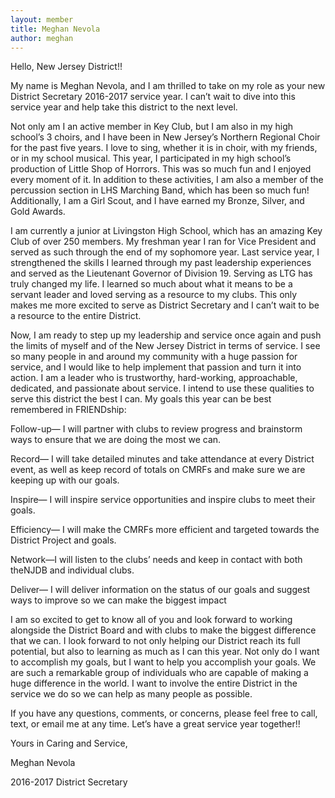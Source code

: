 ```yaml
---
layout: member
title: Meghan Nevola
author: meghan
---
```


Hello, New Jersey District!!

My name is Meghan Nevola, and I am thrilled to take on my role as your new District Secretary 2016-2017 service year. I can’t wait to dive into this service year and help take this district to the next level.

Not only am I an active member in Key Club, but I am also in my high school’s 3 choirs, and I have been in New Jersey’s Northern Regional Choir for the past five years. I love to sing, whether it is in choir, with my friends, or in my school musical. This year, I participated in my high school’s production of Little Shop of Horrors. This was so much fun and I enjoyed every moment of it. In addition to these activities, I am also a member of the percussion section in LHS Marching Band, which has been so much fun! Additionally, I am a Girl Scout, and I have earned my Bronze, Silver, and Gold Awards.

I am currently a junior at Livingston High School, which has an amazing Key Club of over 250 members. My freshman year I ran for Vice President and served as such through the end of my sophomore year. Last service year, I strengthened the skills I learned through my past leadership experiences and served as the Lieutenant Governor of Division 19. Serving as LTG has truly changed my life. I learned so much about what it means to be a servant leader and loved serving as a resource to my clubs. This only makes me more excited to serve as District Secretary and I can’t wait to be a resource to the entire District.

Now, I am ready to step up my leadership and service once again and push the limits of myself and of the New Jersey District in terms of service. I see so many people in and around my community with a huge passion for service, and I would like to help implement that passion and turn it into action. I am a leader who is trustworthy, hard-working, approachable, dedicated, and passionate about service. I intend to use these qualities to serve this district the best I can. My goals this year can be best remembered in FRIENDship:

Follow-up— I will partner with clubs to review progress and brainstorm ways to ensure that we are doing the most we can.

Record— I will take detailed minutes and take attendance at every District event, as well as keep record of totals on CMRFs and make sure we are keeping up with our goals.

Inspire— I will inspire service opportunities and inspire clubs to meet their goals.

Efficiency— I will make the CMRFs more efficient and targeted towards the District Project and goals.

Network—I will listen to the clubs’ needs and keep in contact with both theNJDB and individual clubs.

Deliver— I will deliver information on the status of our goals and suggest ways to improve so we can make the biggest impact

I am so excited to get to know all of you and look forward to working alongside the District Board and with clubs to make the biggest difference that we can. I look forward to not only helping our District reach its full potential, but also to learning as much as I can this year. Not only do I want to accomplish my goals, but I want to help you accomplish your goals. We are such a remarkable group of individuals who are capable of making a huge difference in the world. I want to involve the entire District in the service we do so we can help as many people as possible.

If you have any questions, comments, or concerns, please feel free to call, text, or email me at any time. Let’s have a great service year together!!

Yours in Caring and Service,

Meghan Nevola

2016-2017 District Secretary

